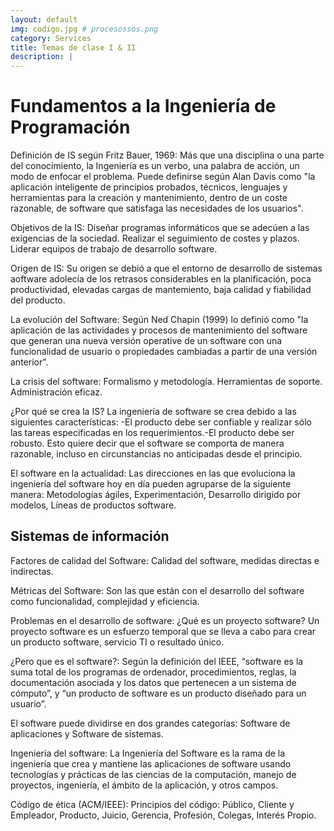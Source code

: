 ```yaml
---
layout: default
img: codigo.jpg # procesossos.png
category: Services
title: Temas de clase I & II
description: |
---
```

<h1>Fundamentos a la Ingeniería de Programación</h1>
<p>Definición de IS según Fritz Bauer, 1969: Más que una disciplina o una parte del conocimiento, la Ingeniería es un verbo, una palabra de acción, un modo de enfocar el problema. Puede definirse según Alan Davis como "la aplicación inteligente de principios probados, técnicos, lenguajes y herramientas para la creación y mantenimiento, dentro de un coste razonable, de software que satisfaga las necesidades de los usuarios".</p>
<p>Objetivos de la IS: Diseñar programas informáticos que se adecúen a las exigencias de la sociedad. Realizar el seguimiento de costes y plazos. Liderar equipos de trabajo de desarrollo software.</p>
<p>Origen de IS: Su origen se debió a que el entorno de desarrollo de sistemas aoftware adolecía de los retrasos considerables en la planificación, poca productividad, elevadas cargas de mantemiento, baja calidad y fiabilidad del producto.</p>
<p>La evolución del Software: Según Ned Chapin (1999) lo definió como "la aplicación de las actividades y procesos de mantenimiento del software que generan una nueva versión operative de un software con una funcionalidad de usuario o propiedades cambiadas a partir de una versión anterior".</p>
<p>La crisis del software: Formalismo y metodología. Herramientas de soporte. Administración eficaz.</p>
<p>¿Por qué se crea la IS? La ingeniería de software se crea debido a las siguientes características: -El producto debe ser confiable y realizar sólo las tareas especificadas en los requerimientos.-El producto debe ser robusto. Esto quiere decir que el software se comporta de manera razonable, incluso en circunstancias no anticipadas desde el principio.</p>
<p>El software en la actualidad: Las direcciones en las que evoluciona la ingeniería del software hoy en día pueden agruparse de la siguiente manera: Metodologías ágiles, Experimentación, Desarrollo dirigido por modelos, Líneas de productos software.</p>
<h2>Sistemas de información</h2>
<p>Factores de calidad del Software: Calidad del software, medidas directas e indirectas.</p>
<p>Métricas del Software: Son las que están con el desarrollo del software como funcionalidad, complejidad y eficiencia.</p>
<p>Problemas en el desarrollo de software: ¿Qué es un proyecto software? Un proyecto software es un esfuerzo temporal que se lleva a cabo para crear un producto software, servicio TI o resultado único.</p>
<p>¿Pero que es el software?: Según la definición del IEEE, “software es la suma total de los programas de ordenador, procedimientos, reglas, la documentación asociada y los datos que pertenecen a un sistema de cómputo”, y “un producto de software es un producto diseñado para un usuario”.</p>
<p>El software puede dividirse en dos grandes categorías: Software de aplicaciones y Software de sistemas.</p>
<p>Ingeniería del software: La Ingeniería del Software es la rama de la ingeniería que crea y mantiene las aplicaciones de software usando tecnologías y prácticas de las ciencias de la computación, manejo de proyectos, ingeniería, el ámbito de la aplicación, y otros campos.
<p>Código de ética (ACM/IEEE): Principios del código: Público, Cliente y Empleador, Producto, Juicio, Gerencia, Profesión, Colegas, Interés Propio.</p>
